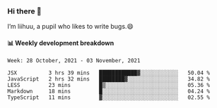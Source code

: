 ### Hi there 👋
I’m liihuu, a pupil who likes to write bugs.😄


#### 📊 Weekly development breakdown
<!--START_SECTION:waka-->
```text
Week: 28 October, 2021 - 03 November, 2021

JSX          3 hrs 39 mins   ████████████▓░░░░░░░░░░░░   50.04 % 
JavaScript   2 hrs 32 mins   ████████▓░░░░░░░░░░░░░░░░   34.82 % 
LESS         23 mins         █▒░░░░░░░░░░░░░░░░░░░░░░░   05.36 % 
Markdown     18 mins         █░░░░░░░░░░░░░░░░░░░░░░░░   04.24 % 
TypeScript   11 mins         ▓░░░░░░░░░░░░░░░░░░░░░░░░   02.55 % 
```
<!--END_SECTION:waka-->

<!--
**liihuu/liihuu** is a ✨ _special_ ✨ repository because its `README.md` (this file) appears on your GitHub profile.

Here are some ideas to get you started:

- 🔭 I’m currently working on ...
- 🌱 I’m currently learning ...
- 👯 I’m looking to collaborate on ...
- 🤔 I’m looking for help with ...
- 💬 Ask me about ...
- 📫 How to reach me: ...
- 😄 Pronouns: ...
- ⚡ Fun fact: ...
-->
